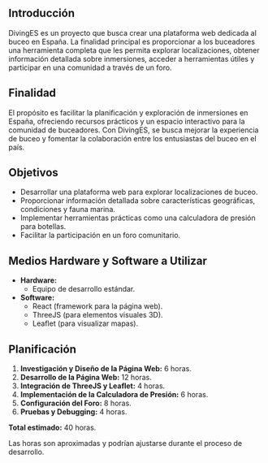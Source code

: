 ## Introducción
DivingES es un proyecto que busca crear una plataforma web dedicada al buceo en España. La finalidad principal es proporcionar a los buceadores una herramienta completa que les permita explorar localizaciones, obtener información detallada sobre inmersiones, acceder a herramientas útiles y participar en una comunidad a través de un foro.

## Finalidad
El propósito es facilitar la planificación y exploración de inmersiones en España, ofreciendo recursos prácticos y un espacio interactivo para la comunidad de buceadores. Con DivingES, se busca mejorar la experiencia de buceo y fomentar la colaboración entre los entusiastas del buceo en el país.

## Objetivos
- Desarrollar una plataforma web para explorar localizaciones de buceo.
- Proporcionar información detallada sobre características geográficas, condiciones y fauna marina.
- Implementar herramientas prácticas como una calculadora de presión para botellas.
- Facilitar la participación en un foro comunitario.

## Medios Hardware y Software a Utilizar
- **Hardware:**
  - Equipo de desarrollo estándar.
- **Software:**
  - React (framework para la página web).
  - ThreeJS (para elementos visuales 3D).
  - Leaflet (para visualizar mapas).

## Planificación
1. **Investigación y Diseño de la Página Web:** 6 horas.
2. **Desarrollo de la Página Web:** 12 horas.
3. **Integración de ThreeJS y Leaflet:** 4 horas.
4. **Implementación de la Calculadora de Presión:** 6 horas.
5. **Configuración del Foro:** 8 horas.
6. **Pruebas y Debugging:** 4 horas.

**Total estimado:** 40 horas.

Las horas son aproximadas y podrían ajustarse durante el proceso de desarrollo.
